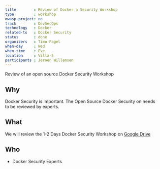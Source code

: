 ```yaml
---
title        : Review of Docker a Security Workshop
type         : workshop
owasp-project: no
track        : DevSecOps
technology   : Docker
related-to   : Docker Security
status       : done
organizers   : Timo Pagel
when-day     : Wed
when-time    : Eve
location     : Villa-5
participants : Jeroen Willemsen
---
```


Review of an open source Docker Security Workshop

## Why

Docker Security is important. The Open Source Docker Security on needs to be reviewed by experts.

## What
We will review the 1-2 Days Docker Security Workshop on [Google Drive](https://docs.google.com/presentation/d/18sE2O8yBPxLPEHlQDgW2mPWZRkLo9i4_T0Xq3PDFTB0/edit?usp=sharing)

## Who
- Docker Security Experts
